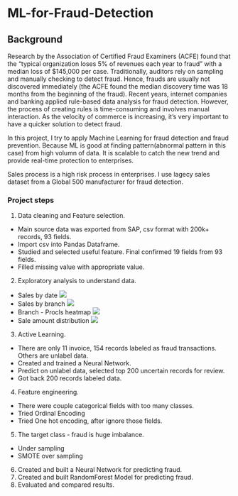 # ML-for-Fraud-Detection

## Background
Research by the Association of Certified Fraud Examiners (ACFE) found that the “typical organization loses 5% of revenues each year to fraud” with a median loss of $145,000 per case. Traditionally, auditors rely on sampling and manually checking to detect fraud.  Hence, frauds are usually not discovered immediately (the ACFE found the median discovery time was 18 months from the beginning of the fraud).  Recent years, internet companies and banking applied rule-based data analysis for fraud detection.  However, the process of creating rules is time-consuming and involves manual interaction. As the velocity of commerce is increasing, it’s very important to have a quicker solution to detect fraud.

In this project, I try to apply Machine Learning for fraud detection and fraud prevention.  Because ML is good at finding pattern(abnormal pattern in this case) from high volumn of data.  It is scalable to catch the new trend and provide real-time protection to enterprises. 

Sales process is a high risk process in enterprises.  I use lagecy sales dataset from a Global 500 manufacturer for fraud detection.  

### Project steps
1. Data cleaning and Feature selection.
  * Main source data was exported from SAP, csv format with  200k+ records, 93 fields. 
  * Import csv into Pandas Dataframe.
  * Studied and selected useful feature.  Final confirmed 19 fields from 93 fields.
  * Filled missing value with appropriate value.  
2. Exploratory analysis to understand data.
  * Sales by date
![](https://github.com/ryanhao1115/ML-for-Fraud-Detection/blob/main/p1.PNG) 
  * Sales by branch
![](https://github.com/ryanhao1115/ML-for-Fraud-Detection/blob/main/p2.PNG)
  * Branch - Procls heatmap
![](https://github.com/ryanhao1115/ML-for-Fraud-Detection/blob/main/p3.PNG)
  * Sale amount distribution
![](https://github.com/ryanhao1115/ML-for-Fraud-Detection/blob/main/p4.PNG)
3. Active Learning.
  * There are only 11 invoice, 154 records labeled as fraud transactions.  Others are unlabel data.
  * Created and trained a Neural Network.
  * Predict on unlabel data, selected top 200 uncertain records for review. 
  * Got back 200 records labeled data.  
4. Feature engineering.
  * There were couple categorical fields with too many classes. 
  * Tried Ordinal Encoding
  * Tried One hot encoding, after ignore those fields.
5. The target class - fraud is huge imbalance.
  * Under sampling
  * SMOTE over sampling
6. Created and built a Neural Network for predicting fraud. 
7. Created and built RandomForest Model for predicting fraud.
8. Evaluated and compared results.  
